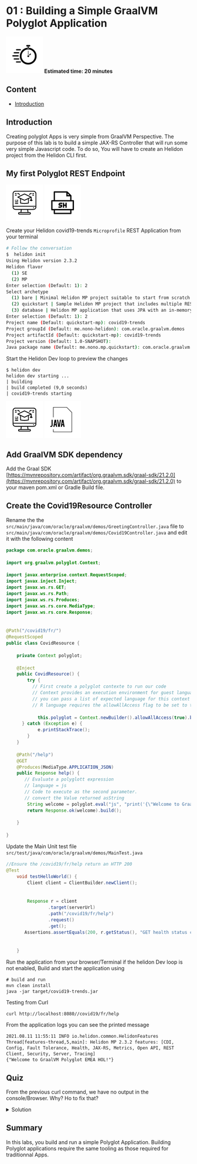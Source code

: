
# 01 : Building a Simple GraalVM Polyglot Application

<div class="inline-container">
<img src="../images/noun_Stopwatch_14262_100.png">
<strong>
  Estimated time: 20 minutes
</strong>
</div>

## Content
* [Introduction](./#installations)



## Introduction

Creating polyglot Apps is very simple from GraalVM Perspective.
The purpose of this lab is to build a simple JAX-RS  Controller that will run some very simple Javascript code.
To do so, You will have to create an Helidon project from the Helidon CLI first.

## My first Polyglot REST Endpoint 

![User Input](../images/noun_Computer_3477192_100.png)
![Shell Script](../images/noun_SH_File_272740_100.png)


Create your Helidon covid19-trends `Microprofile` REST Application from your terminal
  
```bash
# Follow the conversation 
$  helidon init
Using Helidon version 2.3.2
Helidon flavor
  (1) SE
  (2) MP
Enter selection (Default: 1): 2
Select archetype
  (1) bare | Minimal Helidon MP project suitable to start from scratch
  (2) quickstart | Sample Helidon MP project that includes multiple REST operations
  (3) database | Helidon MP application that uses JPA with an in-memory H2 database
Enter selection (Default: 1): 2
Project name (Default: quickstart-mp): covid19-trends
Project groupId (Default: me.nono-helidon): com.oracle.graalvm.demos
Project artifactId (Default: quickstart-mp): covid19-trends
Project version (Default: 1.0-SNAPSHOT):
Java package name (Default: me.nono.mp.quickstart): com.oracle.graalvm.demos

```

Start the Helidon Dev loop to preview the changes
```
$ helidon dev
helidon dev starting ...
| building
| build completed (9,0 seconds)
| covid19-trends starting
```


![User Input](../images/noun_Computer_3477192_100.png)
![Java](../images/noun_java_825609_100.png)

## Add GraalVM SDK dependency
Add the Graal SDK [https://mvnrepository.com/artifact/org.graalvm.sdk/graal-sdk/21.2.0](https://mvnrepository.com/artifact/org.graalvm.sdk/graal-sdk/21.2.0) to your maven pom.xml or Gradle Build file.


## Create the Covid19Resource Controller 

Rename the the `src/main/java/com/oracle/graalvm/demos/GreetingController.java` file to 
`src/main/java/com/oracle/graalvm/demos/Covid19Controller.java` and edit it with the following content

```java 
package com.oracle.graalvm.demos;

import org.graalvm.polyglot.Context;

import javax.enterprise.context.RequestScoped;
import javax.inject.Inject;
import javax.ws.rs.GET;
import javax.ws.rs.Path;
import javax.ws.rs.Produces;
import javax.ws.rs.core.MediaType;
import javax.ws.rs.core.Response;


@Path("/covid19/fr/")
@RequestScoped
public class CovidResource {

    private Context polyglot;

    @Inject
    public CovidResource() {
        try {
          // First create a polyglot contexte to run our code
          // Context provides an execution environment for guest languages. 
          // you can pass a list of expected language for this context in the newBuilder Method 
          // R language requires the allowAllAccess flag to be set to true to run .

            this.polyglot = Context.newBuilder().allowAllAccess(true).build();
      } catch (Exception e) {
            e.printStackTrace();
        }
    }

    @Path("/help")
    @GET
    @Produces(MediaType.APPLICATION_JSON)
    public Response help() {
       // Evaluate a polyglott expression
       // language = js
       // Code to execute as the second parameter.
       // convert the Value returned asString
        String welcome = polyglot.eval("js", "print('{\"Welcome to GraalVM Polyglot EMEA HOL!\"}');").asString();
        return Response.ok(welcome).build();

    }

}
```

Update the Main Unit test file `src/test/java/com/oracle/graalvm/demos/MainTest.java` 

```java
//Ensure the /covid19/fr/help return an HTTP 200
@Test
    void testHelloWorld() {
        Client client = ClientBuilder.newClient();


        Response r = client
                .target(serverUrl)
                .path("/covid19/fr/help")
                .request()
                .get();
       Assertions.assertEquals(200, r.getStatus(), "GET health status code");


    }
  ````

Run the application from your  browser/Terminal 
if the helidon Dev loop is not enabled, 
Build and start the application using 
```shell
# build and run 
mvn clean install 
java -jar target/covid19-trends.jar
```

Testing from Curl 
```
curl http://localhost:8080//covid19/fr/help

```
From the application logs you can see the printed message 
````
2021.08.11 11:55:11 INFO io.helidon.common.HelidonFeatures Thread[features-thread,5,main]: Helidon MP 2.3.2 features: [CDI, Config, Fault Tolerance, Health, JAX-RS, Metrics, Open API, REST Client, Security, Server, Tracing]
{"Welcome to GraalVM Polyglot EMEA HOL!"}
````


## Quiz

From the previous curl command, we have no output in the console/Browser. Why? Ho to fix that? 

<details><summary>Solution</summary>
<p>
Change the Javascript instruction to return the expected string instead of printing it to the console

```java
  String welcome = polyglot.eval("js", "'Welcome to GraalVM Polyglot EMEA HOL!\\n';").asString();
```
</p>
</details>

## Summary
In this labs, you build and run a simple Polyglot Application.
Building Polyglot applications require the same tooling as those required for traditionnal Apps.
